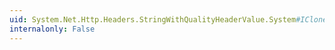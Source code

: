 ```yaml
---
uid: System.Net.Http.Headers.StringWithQualityHeaderValue.System#ICloneable#Clone
internalonly: False
---
```

